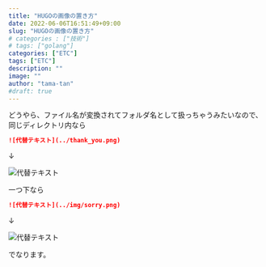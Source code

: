 ```yaml
---
title: "HUGOの画像の置き方"
date: 2022-06-06T16:51:49+09:00
slug: "HUGOの画像の置き方"
# categories : ["技術"]
# tags: ["golang"]
categories: ["ETC"]
tags: ["ETC"]
description: ""
image: ""
author: "tama-tan"
#draft: true
---
```


どうやら、ファイル名が変換されてフォルダ名として扱っちゃうみたいなので、
同じディレクトリ内なら

```markdown
![代替テキスト](../thank_you.png)
```

↓

![代替テキスト](../thank_you.png)

一つ下なら

```markdown
![代替テキスト](../img/sorry.png)
```

↓

![代替テキスト](../img/sorry.png)

でなります。
